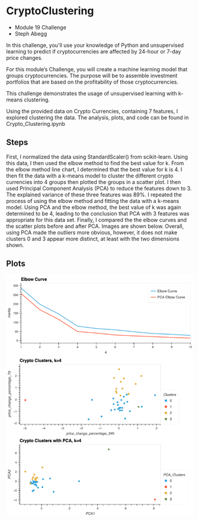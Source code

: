 # CryptoClustering
- Module 19 Challenge
- Steph Abegg

In this challenge, you'll use your knowledge of Python and unsupervised learning to predict if cryptocurrencies are affected by 24-hour or 7-day price changes.

For this module’s Challenge, you will create a machine learning model that groups cryptocurrencies. The purpose will be to assemble investment portfolios that are based on the profitability of those cryptocurrencies.


This challenge demonstrates the usage of unsupervised learning with k-means clustering.

Using the provided data on Crypto Currencies, containing 7 features, I explored clustering the data. The analysis, plots, and code can be found in Crypto_Clustering.ipynb

## Steps

First, I normalized the data using StandardScaler() from scikit-learn.
Using this data, I then used the elbow method to find the best value for k.
From the elbow method line chart, I determined that the best value for k is 4.
I then fit the data with a k-means model to cluster the different crypto currencies into 4 groups then plotted the groups in a scatter plot.
I then used Principal Component Analysis (PCA) to reduce the features down to 3.
The explained variance of these three features was 89%.
I repeated the process of using the elbow method and fitting the data with a k-means model.
Using PCA and the elbow method, the best value of k was again determined to be 4, leading to the conclusion that PCA with 3 features was appropriate for this data set.
Finally, I compared the the elbow curves and the scatter plots before and after PCA. Images are shown below.
Overall, using PCA made the outliers more obvious, however, it does not make clusters 0 and 3 appear more distinct, at least with the two dimensions shown.

## Plots

<img src="images/elbow_plots.png" width=700>
<img src="images/cluster_plots.png" width=700>
